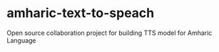 # amharic-text-to-speach
Open source collaboration project for building TTS model for Amharic Language
